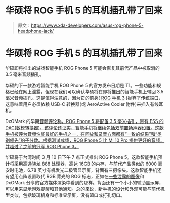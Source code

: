 # 华硕将 ROG 手机 5 的耳机插孔带了回来

> 原文：<https://www.xda-developers.com/asus-rog-phone-5-headphone-jack/>

# 华硕将 ROG 手机 5 的耳机插孔带了回来

华硕即将推出的游戏智能手机 ROG Phone 5 可能会恢复其前代产品中被取消的 3.5 毫米音频插孔。

华硕的下一款游戏智能手机 ROG Phone 5 的官方发布日期是 T1。一些功能和规格已经在网上泄露，但现在我们可以确认华硕将在即将推出的智能手机上带回 3.5 毫米音频插孔。这是值得注意的，因为它的前身( [ROG 手机 3](https://www.xda-developers.com/asus-rog-phone-3-review/) )抛弃了传统端口，这意味着用户必须依赖 USB-C 转换器(或 AeroActive Cooler 附件)来插入有线耳机。

DxOMark 的早期[音频评论称，ROG Phone 5 将配备 3.5 毫米插孔，带有 ESS 的 DAC(数模转换器)。该评论还证实，智能手机将继续包括双前置扬声器设置。这款手机被评为音频性能最好的手机之一，在回放和录音方面都有“一致的结果”和“类别领先”的子分数。根据测试成绩，ROG Phone 5 比 Mi 10 Pro 提供更好的音频，并超过了之前的冠军 ROG Phone 3。](https://www.dxomark.com/asus-rog-phone-5-audio-review-an-excellent-choice-for-nearly-any-use-case)

华硕将于台湾时间 3 月 10 日下午 7 点正式推出 ROG Phone 5。这款智能手机预计将采用高通骁龙 888 处理器，高达 16GB 的内存，与前代产品类似的 6000 毫安时电池，6.78 英寸有机发光二极管显示屏，背面有三摄像头。这款智能手机还有望用点阵设置取代 RGB 背光的 ROG 标志，正如在[一些泄露的图像](https://www.xda-developers.com/asus-rog-phone-5-dot-matrix-display/)和 DxOMark 分享的官方媒体渲染中看到的那样。背面还有一个小小的辅助显示屏，可以用来显示游戏提醒和其他通知。总的来说，新手机的设计和外观可能与前代机型类似，包括玻璃机身和标准显示屏，没有凹口或打孔切口。